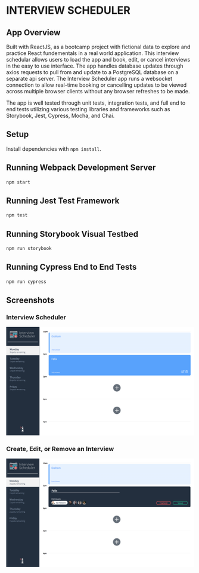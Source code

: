 INTERVIEW SCHEDULER
=========

## App Overview

Built with ReactJS, as a bootcamp project with fictional data to explore and practice React fundementals in a real world application. This interview schedular allows users to load the app and book, edit, or cancel interviews in the easy to use interface. The app handles database updates through axios requests to pull from and update to a PostgreSQL database on a separate api server. The Interview Scheduler app runs a websocket connection to allow real-time booking or cancelling updates to be viewed across multiple browser clients without any browser refreshes to be made.

The app is well tested through unit tests, integration tests, and full end to end tests utilizing various testing libraries and frameworks such as Storybook, Jest, Cypress, Mocha, and Chai.

## Setup

Install dependencies with `npm install`.

## Running Webpack Development Server

```sh
npm start
```

## Running Jest Test Framework

```sh
npm test
```

## Running Storybook Visual Testbed

```sh
npm run storybook
```

## Running Cypress End to End Tests

```sh
npm run cypress
```


## Screenshots

### Interview Scheduler
!["Interview Scheduler"](https://github.com/jdhuot/Scheduler/blob/master/docs/Screen%20Shot%202020-08-13%20at%201.52.21%20PM.png?raw=true)

### Create, Edit, or Remove an Interview
!["Create, Edit, or Remove an Interview"](https://github.com/jdhuot/Scheduler/blob/master/docs/Screen%20Shot%202020-08-13%20at%201.52.37%20PM.png?raw=true)